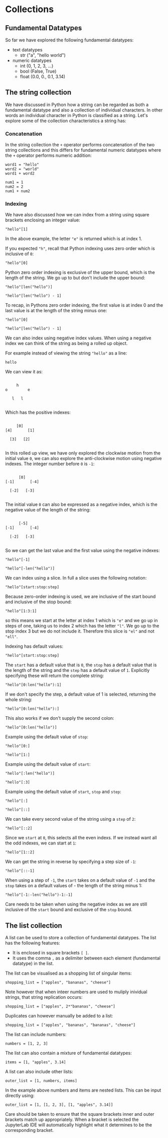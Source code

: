 # Collections

## Fundamental Datatypes

So far we have explored the following fundamental datatypes:

* text datatypes
    * str ("a", "hello world")
* numeric datatypes
    * int (0, 1, 2, 3, ...)
    * bool (False, True)
    * float (0.0, 0., 0.1, 3.14)

## The string collection

We have discussed in Python how a string can be regarded as both a fundamental datatype and also a collection of individual characters. In other words an individual character in Python is classified as a string. Let's explore some of the collection characteristics a string has:

### Concatenation

In the string collection the ```+``` operator performs concatenation of the two string collections and this differs for fundamental numeric datatypes where the ```+``` operator performs numeric addition:

```
word1 = "hello"
word2 = "world"
word1 + word2
```

```
num1 = 1
num2 = 2
num1 + num2
```

### Indexing

We have also discussed how we can index from a string using square brackets enclosing an integer value:

```
"hello"[1]
```

In the above example, the letter ```"e"``` is returned which is at index 1.

If you expected ```"h"```, recall that Python indexing uses zero order which is inclusive of ```0```:

```
"hello"[0]
```

Python zero order indexing is exclusive of the upper bound, which is the length of the string. We go up to but don't include the upper bound:

```
"hello"[len("hello")]
```

```
"hello"[len("hello") - 1]
```

To recap, in Pythons zero order indexing, the first value is at index 0 and the last value is at the length of the string minus one:

```
"hello"[0]
```

```
"hello"[len("hello") - 1]
```

We can also index using negative index values. When using a negative index we can think of the string as being a rolled up object. 

For example instead of viewing the string ```"hello"``` as a line:

```
hello
```

We can view it as:

```

     h
o         e
          
   l   l
   
```

Which has the positive indexes:

```

     [0]
[4]       [1]
          
  [3]   [2]
   
```

In this rolled up view, we have only explored the clockwise motion from the initial value ```0```, we can also explore the anti-clockwise motion using negative indexes. The integer number before ```0``` is ```-1```:

```

      [0]
[-1]       [-4]
          
  [-2]   [-3]
   
```

The initial value ```0``` can also be expressed as a negative index, which is the negative value of the length of the string:

```

      [-5]
[-1]       [-4]
          
  [-2]   [-3]
   
```

So we can get the last value and the first value using the negative indexes:

```
"hello"[-1]
```

```
"hello"[-len("hello")]
```

We can index using a slice. In full a slice uses the following notation:

```
"hello"[start:stop:step]
```

Because zero-order indexing is used, we are inclusive of the start bound and inclusive of the stop bound:

```
"hello"[1:3:1]
```

so this means we start at the letter at index 1 which is ```"e"``` and we go up in steps of one, taking us to index 2 which has the letter ```"l"```. We go up to the stop index 3 but we do not include it. Therefore this slice is ```"el"``` and not ```"ell"```.

Indexing has default values:

```
"hello"[start:stop:step]
```

The ```start``` has a default value that is ```0```, the ```stop``` has a default value that is the length of the string and the ```step``` has a default value of ```1```. Explicitly specifying these will return the complete string:

```
"hello"[0:len("hello"):1]
```

If we don't specify the step, a default value of 1 is selected, returning the whole string:

```
"hello"[0:len("hello"):]
```

This also works if we don't supply the second colon:

```
"hello"[0:len("hello")]
```

Example using the default value of ```stop```:

```
"hello"[0:]
```

```
"hello"[1:]
```

Example using the default value of ```start```:

```
"hello"[:len("hello")]
```

```
"hello"[:3]
```

Example using the default value of ```start```, ```stop``` and ```step```:

```
"hello"[:]
```

```
"hello"[::]
```

We can take every second value of the string using a ```step``` of ```2```:

```
"hello"[::2]
```

Since we ```start``` at ```0```, this selects all the even indexs. If we instead want all the odd indexes, we can start at ```1```:

```
"hello"[1::2]
```

We can get the string in reverse by specifying a step size of ```-1```:

```
"hello"[::-1]
```

When using a step of ```-1```, the ```start``` takes on a default value of ```-1``` and the ```stop``` takes on a default values of - the length of the string minus 1:

```
"hello"[-1:-len("hello")-1:-1]
```

Care needs to be taken when using the negative index as we are still inclusive of the ```start``` bound and exclusive of the ```stop``` bound.

## The list collection

A list can be used to store a collection of fundamental datatypes. The list has the following features:

* It is enclosed in square brackets ```[ ]```.
* It uses the comma ```,``` as a delimiter between each element (fundamental datatype) in the list.

The list can be visualised as a shopping list of singular items:

```
shopping_list = ["apples", "bananas", "cheese"]
```

Note however that when inteer numbers are used to muliply inividual strings, that string replication occurs:

```
shopping_list = ["apples", 2*"bananas", "cheese"]
```

Duplicates can however manually be added to a list:

```
shopping_list = ["apples", "bananas", "bananas", "cheese"]
```

The list can include numbers:

```
numbers = [1, 2, 3]
```

The list can also contain a mixture of fundamental datatypes:

```
items = [1, "apples", 3.14]
```

A list can also include other lists:

```
outer_list = [1, numbers, items]
```

In the example above numbers and items are nested lists. This can be input directly using:

```
outer_list = [1, [1, 2, 3], [1, "apples", 3.14]]
```

Care should be taken to ensure that the square brackets inner and outer brackets match up appropriately. When a bracket is selected the JupyterLab IDE will automatically highlight what it determines to be the corresponding bracket.














